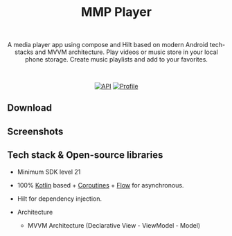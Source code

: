 
<h1 align="center">MMP Player</h1></br>
<p align="center">  
A media player app using compose and Hilt based on modern Android tech-stacks and MVVM architecture. Play videos or music store in your local phone storage. Create music playlists and add to your favorites.
</p>
</br>

<p align="center">
  <a href="https://android-arsenal.com/api?level=21"><img alt="API" src="https://img.shields.io/badge/API-21%2B-brightgreen.svg?style=flat"/></a>
  <a href="https://github.com/Yashraj254"><img alt="Profile" src="https://Yashraj254.github.io/badges/Yashraj254.svg"/></a> 
</p>

## Download


## Screenshots
<p align="center">

</p>

## Tech stack & Open-source libraries
- Minimum SDK level 21
- 100% [Kotlin](https://kotlinlang.org/) based + [Coroutines](https://github.com/Kotlin/kotlinx.coroutines) + [Flow](https://kotlin.github.io/kotlinx.coroutines/kotlinx-coroutines-core/kotlinx.coroutines.flow/) for asynchronous.
- Hilt for dependency injection.

- Architecture
  - MVVM Architecture (Declarative View - ViewModel - Model)
